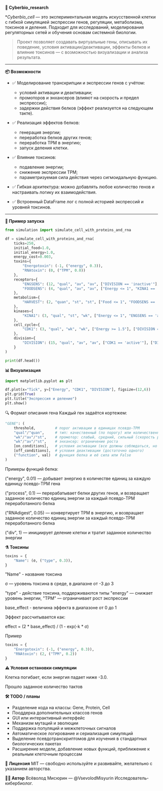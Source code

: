**🧬 Cyberbio_research**

**Cyberbio_cell* — это экспериментальная модель искусственной клетки с гибкой симуляцией экспрессии генов, регуляции, метаболизма, токсинов и деления. Подходит для исследований, моделирования регуляторных сетей и обучения основам системной биологии.

> Проект позволяет создавать виртуальные гены, описывать их поведение, условия активации/деактивации, эффекты белков и влияние токсинов — с возможностью визуализации и анализа результата.

---

**📦 Возможности**

- ✅ Моделирование транскрипции и экспрессии генов с учётом:
  - условий активации и деактивации;
  - промоторов и энхансеров (влияют на скорость и предел экспрессии);
  - задержки действия белков (эффект реализуется на следующем такте).

- ✅ Реализация эффектов белков:
  - генерация энергии;
  - переработка белков других генов;
  - переработка TPM в энергию;
  - запуск деления клетки.

- ✅ Влияние токсинов:
  - подавление энергии;
  - снижение экспрессии TPM;
  - параметризуемая сила действия через сигмоидальную функцию.

- ✅ Гибкая архитектура: можно добавлять любое количество генов и настраивать логику их взаимодействия.

- ✅ Встроенный DataFrame лог с полной историей экспрессий и уровней токсинов.

---

**🧪 Пример запуска**

```python
from simulation import simulate_cell_with_proteins_and_rna

df = simulate_cell_with_proteins_and_rna(
    ticks=250,
    initial_food=1.0,
    initial_energy=1.0,
    energy_cost=0.003,
    toxins={
        "Energotoxin": (-1, ("energy", 0.3)),
        "RNAtoxin": (0, ("TPM", 0.0))
    },
    receptors={
        "ENGSENS": (12, "qual", "av", "av", ["DIVISION == 'inactive'"], ["DIVISION == 'active'"], False),
        "FOODSENS": (4, "qual", "av", "av", ["Energy <= 1", "KINA1 == 'active'"], ["Energy >= 2", "DIVISION == 'active'"], False),
    },
    metabolism={
        "HARVEST": (2, "quan", "st", "st", ["Food <= 1", "FOODSENS == 'active'"], ["Energy >= 2", "Energy <= -2.9", "DIVISION == 'active'"], ("energy", 0.008)),
    },
    kinases={
        "KINA1": (3, "qual", "st", "wk", ["Energy <= 1", "ENGSENS == 'active'"], ["Energy > -1", "DIVISION == 'active'"], False),
    },
    cell_cycle={
        "CDK1": (3, "qual", "wk", "wk", ["Energy >= 1.5"], ["DIVISION == 'active'"], False),
    },
    division={
        "DIVISION": (15, "qual", "av", "av", ["CDK1 == 'active'"], ["DIVISION == 'active'"], ("div", 1)),
    }
)

print(df.head())
```

**📊 Визуализация**
```python
import matplotlib.pyplot as plt

df.plot(x="Tick", y=["Energy", "CDK1", "DIVISION"], figsize=(12,6))
plt.grid(True)
plt.title("Экспрессия и деление")
plt.show()
```

🔍 Формат описания гена
Каждый ген задаётся кортежем:

```python
"GENE": (
    threshold,         # порог активации в единицах псевдо-TPM
    "qual"/"quan",     # тип: качественный (по порогу) или количественный (от начала экспрессии)
    "wk"/"av"/"st",    # промотор: слабый, средний, сильный (скорость роста в единицах псевдо-TPM)
    "wk"/"av"/"st",    # энхансер: ограничение роста
    [on_conditions],   # условия активации (все должны соблюдаться, но достаточно однократного соблюдения)
    [off_conditions],  # условия деактивации (достаточно одного)
    ("function", val)  # функция белка и её сила или False
)
```

Примеры функций белка:

("energy", 0.01) — добывает энергию в количестве единиц за каждую единицу псевдо-TPM гена

("process", 0.1) — перерабатывает белки других генов, и возвращает заданное количество единиц энергии за каждый псевдо-TPM переработанного белка

("RNAdigest", 0.05) — конвертирует TPM в энергию, и возвращает заданное количество единиц энергии за каждый псевдо-TPM переработанного белка

("div", 1) — инициирует деление клетки и тратит заданное количество энергии

**⚗️ Токсины**
```python
toxins = {
    "Name": (σ, ("type", 0.3)),
}
```

"Name" - название токсина

σ — уровень токсина в среде, в диапазне от -3 до 3

"type" - действие токсина, поддерживаются типы "energy" — снижает уровень энергии, "TPM" — ограничивает рост экспрессии

base_effect - величина эффекта в диапазоне от 0 до 1

Эффект рассчитывается как:

effect = (2 * base_effect) / (1 - exp(-k * σ)

Пример
```python
toxins = {
    "Energotoxin": (-1, ("energy", 0.3)),
    "RNAtoxin": (2, ("TPM", 0.2))
}
```

**⚠️ Условия остановки симуляции**

Клетка погибает, если энергия падает ниже -3.0.

​Прошло заданное количество тактов

**🛠️ TODO / планы**

- Разделение кода на классы: Gene, Protein, Cell
- Пооддерка дополнительных классов генов
- GUI или интерактивный интерфейс
- Механизм мутаций и эволюции
- Поддержка популяций и межклеточных сигналов
- Автоматическое логирование и сериализация симуляций
- Выделение псевдотранскриптомов для изучения в стандартных биологических пакетах
- Расширение модели, добавление новых функций, приближение к реальным клеточным процессам

**📜 Лицензия**
MIT — свободно используйте и развивайте, желательно с указанием авторства.

**👨‍🔬 Автор**
Всёволод Мисюрин — @VsevolodMisyurin
Исследователь-кибербиолог.
